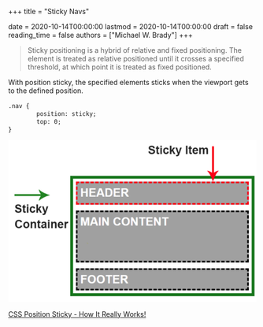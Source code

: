 +++
title = "Sticky Navs"

date = 2020-10-14T00:00:00
lastmod = 2020-10-14T00:00:00
draft = false
reading_time = false
authors = ["Michael W. Brady"]
+++
> Sticky positioning is a hybrid of relative and fixed positioning. The element is treated as relative positioned until it crosses a specified threshold, at which point it is treated as fixed positioned.

With position sticky, the specified elements sticks when the viewport gets to the defined position. 

```less
.nav {
		position: sticky;
		top: 0;
}
```

![Sticky%20Navs%20e2c7873158c54390a27f3f26d0e9ab0d/Untitled.png](Sticky%20Navs%20e2c7873158c54390a27f3f26d0e9ab0d/Untitled.png)

[CSS Position Sticky - How It Really Works!](https://medium.com/@elad/css-position-sticky-how-it-really-works-54cd01dc2d46)
